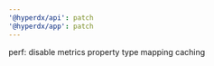 ```yaml
---
'@hyperdx/api': patch
'@hyperdx/app': patch
---
```


perf: disable metrics property type mapping caching
